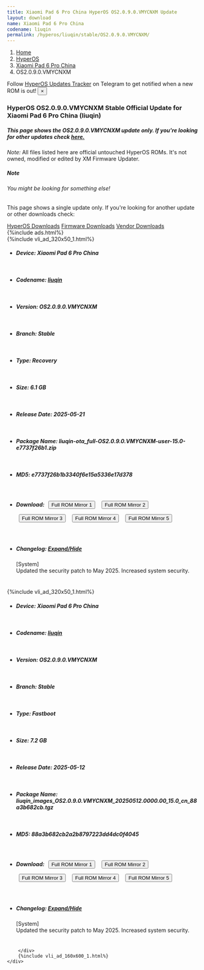 ```yaml
---
title: Xiaomi Pad 6 Pro China HyperOS OS2.0.9.0.VMYCNXM Update
layout: download
name: Xiaomi Pad 6 Pro China
codename: liuqin
permalink: /hyperos/liuqin/stable/OS2.0.9.0.VMYCNXM/
---
```

<nav aria-label="breadcrumb">
    <ol class="breadcrumb">
        <li class="breadcrumb-item"><a href="/">Home</a></li>
        <li class="breadcrumb-item"><a href="/hyperos/">HyperOS</a></li>
        <li class="breadcrumb-item"><a href="/hyperos/liuqin/">Xiaomi Pad 6 Pro China</a></li>
        <li class="breadcrumb-item active" aria-current="page">OS2.0.9.0.VMYCNXM</li>
    </ol>
</nav>
<div class="alert alert-primary alert-dismissible fade show" role="alert">
    Follow <a href="https://t.me/MIUIUpdatesTracker" class="alert-link">HyperOS Updates Tracker</a> on Telegram to get
    notified when a new ROM is out!
    <button type="button" class="close" data-dismiss="alert" aria-label="Close">
        <span aria-hidden="true">&times;</span>
    </button>
</div>
<div class="col-12 mx-auto">
    <h3 class="title bg-light p-2 rounded">HyperOS OS2.0.9.0.VMYCNXM Stable Official Update for Xiaomi Pad 6 Pro China (liuqin)</h3>
    <h5>This page shows the OS2.0.9.0.VMYCNXM update only. If you're looking for other updates check
        <a href="/hyperos/liuqin/">here.</a></h5>
    <p><i>Note: </i>All files listed here are official untouched HyperOS ROMs.
        It's not owned, modified or edited by XM Firmware Updater.</p>
    <div class="card">
        <div class="card-body">
            <h5 class="card-title">Note</h5>
            <h6 class="card-subtitle mb-2 text-muted">You might be looking for something else!</h6>
            <p class="card-text">This page shows a single update only.
                If you're looking for another update or other downloads check:</p>
            <a href="/hyperos/" class="card-link">HyperOS Downloads</a>
            <a href="/firmware/" class="card-link">Firmware Downloads</a>
            <a href="/vendor/" class="card-link">Vendor Downloads</a>
        </div>
    </div>
    {%include ads.html%}
    <div class="row justify-content-center">
        <div class="col-10" id="downloads">
                    <div class="card card-body">
            {%include vli_ad_320x50_1.html%}
            <ul class="list-unstyled">
                <li style="padding-bottom: 10px;">
                    <h5><b>Device: </b>Xiaomi Pad 6 Pro China</h5>
                </li>
                <li style="padding-bottom: 10px;">
                    <h5><b>Codename: </b> <a href="/hyperos/liuqin/" target="_blank">liuqin</a> </h5>
                </li>
                <li style="padding-bottom: 10px;">
                    <h5><b>Version: </b>OS2.0.9.0.VMYCNXM</h5>
                </li>
                <li style="padding-bottom: 10px;">
                    <h5><b>Branch: </b>Stable</h5>
                </li>
                <li style="padding-bottom: 10px;">
                    <h5><b>Type: </b>Recovery</h5>
                </li>
                <li style="padding-bottom: 10px;">
                    <h5><b>Size: </b>6.1 GB</h5>
                </li>
                <li style="padding-bottom: 10px;">
                    <h5><b>Release Date: </b>2025-05-21</h5>
                </li>
                <li style="padding-bottom: 10px;">
                    <h5><b>Package Name: </b><span id="filename" class="text-dark">liuqin-ota_full-OS2.0.9.0.VMYCNXM-user-15.0-e7737f26b1.zip</span></h5>
                </li>
                <li style="padding-bottom: 10px;">
                    <h5><b>MD5: </b><span id="md5" class="text-muted">e7737f26b1b3340f6e15a5336e17d378</span></h5>
                </li>
                <li style="padding-bottom: 10px;">
                    <h5><b>Download: </b> <button type="button" id="download" class="btn btn-primary" style="margin: 7px;" onclick="window.open('https://cdnorg.d.miui.com/OS2.0.9.0.VMYCNXM/liuqin-ota_full-OS2.0.9.0.VMYCNXM-user-15.0-e7737f26b1.zip', '_blank');"><i class="fa fa-download"></i> Full ROM Mirror 1</button> <button type="button" id="download" class="btn btn-primary" style="margin: 7px;" onclick="window.open('https://bkt-sgp-miui-ota-update-alisgp.oss-ap-southeast-1.aliyuncs.com/OS2.0.9.0.VMYCNXM/liuqin-ota_full-OS2.0.9.0.VMYCNXM-user-15.0-e7737f26b1.zip', '_blank');"><i class="fa fa-download"></i> Full ROM Mirror 2</button> <button type="button" id="download" class="btn btn-primary" style="margin: 7px;" onclick="window.open('https://bn.d.miui.com/OS2.0.9.0.VMYCNXM/liuqin-ota_full-OS2.0.9.0.VMYCNXM-user-15.0-e7737f26b1.zip', '_blank');"><i class="fa fa-download"></i> Full ROM Mirror 3</button> <button type="button" id="download" class="btn btn-primary" style="margin: 7px;" onclick="window.open('https://bigota.d.miui.com/OS2.0.9.0.VMYCNXM/liuqin-ota_full-OS2.0.9.0.VMYCNXM-user-15.0-e7737f26b1.zip', '_blank');"><i class="fa fa-download"></i> Full ROM Mirror 4</button> <button type="button" id="download" class="btn btn-primary" style="margin: 7px;" onclick="window.open('https://hugeota.d.miui.com/OS2.0.9.0.VMYCNXM/liuqin-ota_full-OS2.0.9.0.VMYCNXM-user-15.0-e7737f26b1.zip', '_blank');"><i class="fa fa-download"></i> Full ROM Mirror 5</button></h5>
                </li>
                <li style="padding-bottom: 10px;">
                    <h5><b>Changelog: </b><a href="#liuqin_1_changelog" data-toggle="collapse" role="button"
                            aria-expanded="false" aria-controls="liuqin_1_changelog"> <i class="fa fa-arrow-down"
                                aria-hidden="true"></i> Expand/Hide</a></h5>
                    <div class="collapse" id="liuqin_1_changelog">
                        <p id="changelog_text">[System]<br>Updated the security patch to May 2025. Increased system security.</p>
                    </div>
                </li>
            </ul>
        </div>
        <div class="card card-body">
            {%include vli_ad_320x50_1.html%}
            <ul class="list-unstyled">
                <li style="padding-bottom: 10px;">
                    <h5><b>Device: </b>Xiaomi Pad 6 Pro China</h5>
                </li>
                <li style="padding-bottom: 10px;">
                    <h5><b>Codename: </b> <a href="/hyperos/liuqin/" target="_blank">liuqin</a> </h5>
                </li>
                <li style="padding-bottom: 10px;">
                    <h5><b>Version: </b>OS2.0.9.0.VMYCNXM</h5>
                </li>
                <li style="padding-bottom: 10px;">
                    <h5><b>Branch: </b>Stable</h5>
                </li>
                <li style="padding-bottom: 10px;">
                    <h5><b>Type: </b>Fastboot</h5>
                </li>
                <li style="padding-bottom: 10px;">
                    <h5><b>Size: </b>7.2 GB</h5>
                </li>
                <li style="padding-bottom: 10px;">
                    <h5><b>Release Date: </b>2025-05-12</h5>
                </li>
                <li style="padding-bottom: 10px;">
                    <h5><b>Package Name: </b><span id="filename" class="text-dark">liuqin_images_OS2.0.9.0.VMYCNXM_20250512.0000.00_15.0_cn_88a3b682cb.tgz</span></h5>
                </li>
                <li style="padding-bottom: 10px;">
                    <h5><b>MD5: </b><span id="md5" class="text-muted">88a3b682cb2a2b8797223dd4dc0f4045</span></h5>
                </li>
                <li style="padding-bottom: 10px;">
                    <h5><b>Download: </b> <button type="button" id="download" class="btn btn-primary" style="margin: 7px;" onclick="window.open('https://cdnorg.d.miui.com/OS2.0.9.0.VMYCNXM/liuqin_images_OS2.0.9.0.VMYCNXM_20250512.0000.00_15.0_cn_88a3b682cb.tgz', '_blank');"><i class="fa fa-download"></i> Full ROM Mirror 1</button> <button type="button" id="download" class="btn btn-primary" style="margin: 7px;" onclick="window.open('https://bkt-sgp-miui-ota-update-alisgp.oss-ap-southeast-1.aliyuncs.com/OS2.0.9.0.VMYCNXM/liuqin_images_OS2.0.9.0.VMYCNXM_20250512.0000.00_15.0_cn_88a3b682cb.tgz', '_blank');"><i class="fa fa-download"></i> Full ROM Mirror 2</button> <button type="button" id="download" class="btn btn-primary" style="margin: 7px;" onclick="window.open('https://bn.d.miui.com/OS2.0.9.0.VMYCNXM/liuqin_images_OS2.0.9.0.VMYCNXM_20250512.0000.00_15.0_cn_88a3b682cb.tgz', '_blank');"><i class="fa fa-download"></i> Full ROM Mirror 3</button> <button type="button" id="download" class="btn btn-primary" style="margin: 7px;" onclick="window.open('https://bigota.d.miui.com/OS2.0.9.0.VMYCNXM/liuqin_images_OS2.0.9.0.VMYCNXM_20250512.0000.00_15.0_cn_88a3b682cb.tgz', '_blank');"><i class="fa fa-download"></i> Full ROM Mirror 4</button> <button type="button" id="download" class="btn btn-primary" style="margin: 7px;" onclick="window.open('https://hugeota.d.miui.com/OS2.0.9.0.VMYCNXM/liuqin_images_OS2.0.9.0.VMYCNXM_20250512.0000.00_15.0_cn_88a3b682cb.tgz', '_blank');"><i class="fa fa-download"></i> Full ROM Mirror 5</button></h5>
                </li>
                <li style="padding-bottom: 10px;">
                    <h5><b>Changelog: </b><a href="#liuqin_2_changelog" data-toggle="collapse" role="button"
                            aria-expanded="false" aria-controls="liuqin_2_changelog"> <i class="fa fa-arrow-down"
                                aria-hidden="true"></i> Expand/Hide</a></h5>
                    <div class="collapse" id="liuqin_2_changelog">
                        <p id="changelog_text">[System]<br>Updated the security patch to May 2025. Increased system security.</p>
                    </div>
                </li>
            </ul>
        </div>

        </div>
        {%include vli_ad_160x600_1.html%}
    </div>
</div>

